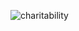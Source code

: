 ![charitability](https://github.com/akshayaminupala/charitability/assets/68412892/62505a9e-4905-43f0-adaf-33d8b88cae89)

